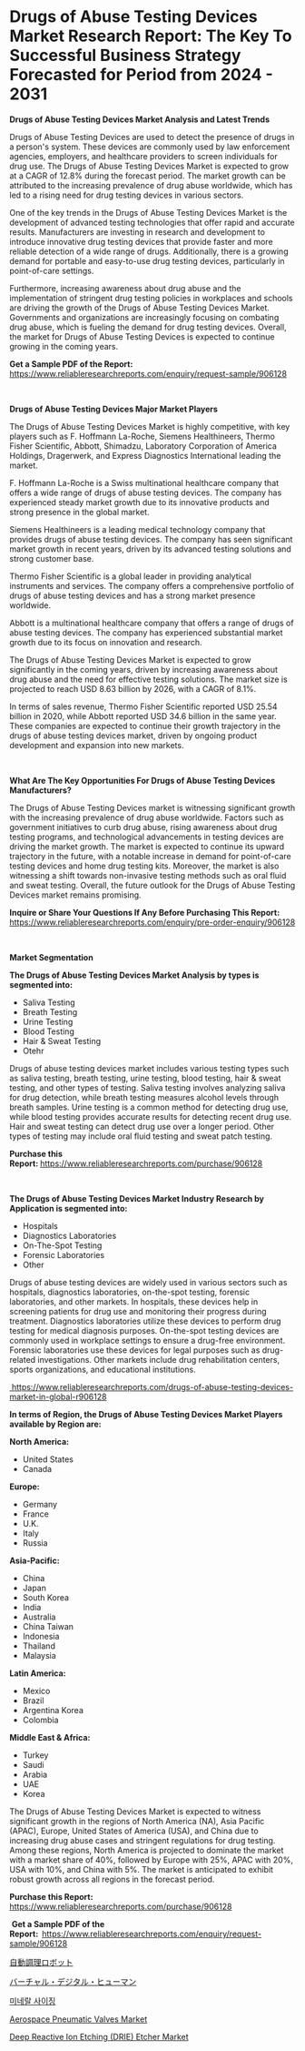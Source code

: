 <p><h1>Drugs of Abuse Testing Devices Market Research Report: The Key To Successful Business Strategy Forecasted for Period from 2024 - 2031</h1></p><p><strong>Drugs of Abuse Testing Devices Market Analysis and Latest Trends</strong></p>
<p><p>Drugs of Abuse Testing Devices are used to detect the presence of drugs in a person's system. These devices are commonly used by law enforcement agencies, employers, and healthcare providers to screen individuals for drug use. The Drugs of Abuse Testing Devices Market is expected to grow at a CAGR of 12.8% during the forecast period. The market growth can be attributed to the increasing prevalence of drug abuse worldwide, which has led to a rising need for drug testing devices in various sectors.</p><p>One of the key trends in the Drugs of Abuse Testing Devices Market is the development of advanced testing technologies that offer rapid and accurate results. Manufacturers are investing in research and development to introduce innovative drug testing devices that provide faster and more reliable detection of a wide range of drugs. Additionally, there is a growing demand for portable and easy-to-use drug testing devices, particularly in point-of-care settings.</p><p>Furthermore, increasing awareness about drug abuse and the implementation of stringent drug testing policies in workplaces and schools are driving the growth of the Drugs of Abuse Testing Devices Market. Governments and organizations are increasingly focusing on combating drug abuse, which is fueling the demand for drug testing devices. Overall, the market for Drugs of Abuse Testing Devices is expected to continue growing in the coming years.</p></p>
<p><strong>Get a Sample PDF of the Report:&nbsp;</strong> <a href="https://www.reliableresearchreports.com/enquiry/request-sample/906128">https://www.reliableresearchreports.com/enquiry/request-sample/906128</a></p>
<p>&nbsp;</p>
<p><strong>Drugs of Abuse Testing Devices Major Market Players</strong></p>
<p><p>The Drugs of Abuse Testing Devices Market is highly competitive, with key players such as F. Hoffmann La-Roche, Siemens Healthineers, Thermo Fisher Scientific, Abbott, Shimadzu, Laboratory Corporation of America Holdings, Dragerwerk, and Express Diagnostics International leading the market.</p><p>F. Hoffmann La-Roche is a Swiss multinational healthcare company that offers a wide range of drugs of abuse testing devices. The company has experienced steady market growth due to its innovative products and strong presence in the global market.</p><p>Siemens Healthineers is a leading medical technology company that provides drugs of abuse testing devices. The company has seen significant market growth in recent years, driven by its advanced testing solutions and strong customer base.</p><p>Thermo Fisher Scientific is a global leader in providing analytical instruments and services. The company offers a comprehensive portfolio of drugs of abuse testing devices and has a strong market presence worldwide.</p><p>Abbott is a multinational healthcare company that offers a range of drugs of abuse testing devices. The company has experienced substantial market growth due to its focus on innovation and research.</p><p>The Drugs of Abuse Testing Devices Market is expected to grow significantly in the coming years, driven by increasing awareness about drug abuse and the need for effective testing solutions. The market size is projected to reach USD 8.63 billion by 2026, with a CAGR of 8.1%.</p><p>In terms of sales revenue, Thermo Fisher Scientific reported USD 25.54 billion in 2020, while Abbott reported USD 34.6 billion in the same year. These companies are expected to continue their growth trajectory in the drugs of abuse testing devices market, driven by ongoing product development and expansion into new markets.</p></p>
<p>&nbsp;</p>
<p><strong>What Are The Key Opportunities For Drugs of Abuse Testing Devices Manufacturers?</strong></p>
<p><p>The Drugs of Abuse Testing Devices market is witnessing significant growth with the increasing prevalence of drug abuse worldwide. Factors such as government initiatives to curb drug abuse, rising awareness about drug testing programs, and technological advancements in testing devices are driving the market growth. The market is expected to continue its upward trajectory in the future, with a notable increase in demand for point-of-care testing devices and home drug testing kits. Moreover, the market is also witnessing a shift towards non-invasive testing methods such as oral fluid and sweat testing. Overall, the future outlook for the Drugs of Abuse Testing Devices market remains promising.</p></p>
<p><strong>Inquire or Share Your Questions If Any Before Purchasing This Report:</strong> <a href="https://www.reliableresearchreports.com/enquiry/pre-order-enquiry/906128">https://www.reliableresearchreports.com/enquiry/pre-order-enquiry/906128</a></p>
<p>&nbsp;</p>
<p><strong>Market Segmentation</strong></p>
<p><strong>The Drugs of Abuse Testing Devices Market Analysis by types is segmented into:</strong></p>
<p><ul><li>Saliva Testing</li><li>Breath Testing</li><li>Urine Testing</li><li>Blood Testing</li><li>Hair & Sweat Testing</li><li>Otehr</li></ul></p>
<p><p>Drugs of abuse testing devices market includes various testing types such as saliva testing, breath testing, urine testing, blood testing, hair & sweat testing, and other types of testing. Saliva testing involves analyzing saliva for drug detection, while breath testing measures alcohol levels through breath samples. Urine testing is a common method for detecting drug use, while blood testing provides accurate results for detecting recent drug use. Hair and sweat testing can detect drug use over a longer period. Other types of testing may include oral fluid testing and sweat patch testing.</p></p>
<p><strong>Purchase this Report:&nbsp;</strong><a href="https://www.reliableresearchreports.com/purchase/906128">https://www.reliableresearchreports.com/purchase/906128</a></p>
<p>&nbsp;</p>
<p><strong>The Drugs of Abuse Testing Devices Market Industry Research by Application is segmented into:</strong></p>
<p><ul><li>Hospitals</li><li>Diagnostics Laboratories</li><li>On-The-Spot Testing</li><li>Forensic Laboratories</li><li>Other</li></ul></p>
<p><p>Drugs of abuse testing devices are widely used in various sectors such as hospitals, diagnostics laboratories, on-the-spot testing, forensic laboratories, and other markets. In hospitals, these devices help in screening patients for drug use and monitoring their progress during treatment. Diagnostics laboratories utilize these devices to perform drug testing for medical diagnosis purposes. On-the-spot testing devices are commonly used in workplace settings to ensure a drug-free environment. Forensic laboratories use these devices for legal purposes such as drug-related investigations. Other markets include drug rehabilitation centers, sports organizations, and educational institutions.</p></p>
<p><a href="https://www.reliableresearchreports.com/drugs-of-abuse-testing-devices-market-in-global-r906128">&nbsp;https://www.reliableresearchreports.com/drugs-of-abuse-testing-devices-market-in-global-r906128</a></p>
<p><strong>In terms of Region, the Drugs of Abuse Testing Devices Market Players available by Region are:</strong></p>
<p>
    <p> <strong> North America: </strong>
        <ul>
            <li>United States</li>
            <li>Canada</li>
        </ul>
        </p> 
    <p> <strong> Europe: </strong>
        <ul>
            <li>Germany</li>
            <li>France</li>
            <li>U.K.</li>
            <li>Italy</li>
            <li>Russia</li>
        </ul>
        </p> 
    <p> <strong> Asia-Pacific: </strong>
        <ul>
            <li>China</li>
            <li>Japan</li>
            <li>South Korea</li>
            <li>India</li>
            <li>Australia</li>
            <li>China Taiwan</li>
            <li>Indonesia</li>
            <li>Thailand</li>
            <li>Malaysia</li>
        </ul>
        </p> 
    <p> <strong> Latin America: </strong>
        <ul>
            <li>Mexico</li>
            <li>Brazil</li>
            <li>Argentina Korea</li>
            <li>Colombia</li>
        </ul>
        </p> 
    <p> <strong> Middle East & Africa: </strong>
        <ul>
            <li>Turkey</li>
            <li>Saudi</li>
            <li>Arabia</li>
            <li>UAE</li>
            <li>Korea</li>
        </ul>
    </p>
    </p>
<p><p>The Drugs of Abuse Testing Devices Market is expected to witness significant growth in the regions of North America (NA), Asia Pacific (APAC), Europe, United States of America (USA), and China due to increasing drug abuse cases and stringent regulations for drug testing. Among these regions, North America is projected to dominate the market with a market share of 40%, followed by Europe with 25%, APAC with 20%, USA with 10%, and China with 5%. The market is anticipated to exhibit robust growth across all regions in the forecast period.</p></p>
<p><strong>Purchase this Report: </strong><a href="https://www.reliableresearchreports.com/purchase/906128">https://www.reliableresearchreports.com/purchase/906128</a></p>
<p>&nbsp;<strong>Get a Sample PDF of the Report:&nbsp;&nbsp;</strong><a href="https://www.reliableresearchreports.com/enquiry/request-sample/906128">https://www.reliableresearchreports.com/enquiry/request-sample/906128</a></p>
<p><strong></strong></p>
<p><p><a href="https://medium.com/@alfredodance/%E8%87%AA%E5%8B%95%E8%AA%BF%E7%90%86%E3%83%AD%E3%83%9C%E3%83%83%E3%83%88%E3%81%AE%E5%B8%82%E5%A0%B4%E6%B4%9E%E5%AF%9F-%E5%B8%82%E5%A0%B4%E5%8B%95%E5%90%91-%E6%88%90%E9%95%B7-2024%E5%B9%B4%E3%81%8B%E3%82%892031%E5%B9%B4%E3%81%BE%E3%81%A7%E3%81%AE%E4%BA%88%E6%B8%AC-7990611b8836">自動調理ロボット</a></p><p><a href="https://medium.com/@charityrice70/%E3%83%90%E3%83%BC%E3%83%81%E3%83%A3%E3%83%AB%E3%83%87%E3%82%B8%E3%82%BF%E3%83%AB%E3%83%92%E3%83%A5%E3%83%BC%E3%83%9E%E3%83%B3%E5%B8%82%E5%A0%B4%E3%81%AE%E5%B1%95%E6%9C%9B-%E6%A5%AD%E7%95%8C%E6%A6%82%E8%A6%81%E3%81%A8%E4%BA%88%E6%B8%AC-2024%E5%B9%B4%E3%81%8B%E3%82%892031%E5%B9%B4%E3%81%BE%E3%81%A7-38383e44ac93">バーチャル・デジタル・ヒューマン</a></p><p><a href="https://medium.com/@beaublock13/%EB%AF%B8%EB%84%A4%EB%9E%84-%EC%82%AC%EC%9D%B4%EC%A7%95-%EC%8B%9C%EC%9E%A5-%EA%B7%9C%EB%AA%A8-%EC%8B%9C%EC%9E%A5-%EC%A0%84%EB%A7%9D-%EB%B0%8F-%EC%8B%9C%EC%9E%A5-%EC%98%88%EC%B8%A1-2024%EB%85%84%EB%B6%80%ED%84%B0-2031%EB%85%84%EA%B9%8C%EC%A7%80-e3787a38841f">미네랄 사이징</a></p><p><a href="https://www.linkedin.com/pulse/aerospace-pneumatic-valves-market-research-report-its-history-h9adf">Aerospace Pneumatic Valves Market</a></p><p><a href="https://www.linkedin.com/pulse/deep-reactive-ion-etching-drie-etcher-market-size-outlook-hm3wf">Deep Reactive Ion Etching (DRIE) Etcher Market</a></p></p>